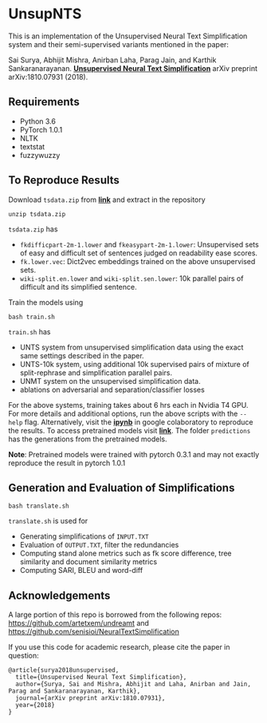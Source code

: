 UnsupNTS
==============

This is an implementation of the Unsupervised Neural Text Simplification system and their semi-supervised variants mentioned in the paper:

Sai Surya, Abhijit Mishra, Anirban Laha, Parag Jain, and Karthik Sankaranarayanan. **[Unsupervised Neural Text Simplification](https://arxiv.org/pdf/1810.07931.pdf)** arXiv preprint arXiv:1810.07931 (2018).


Requirements
--------
- Python 3.6
- PyTorch 1.0.1
- NLTK 
- textstat 
- fuzzywuzzy


To Reproduce Results
--------
Download `tsdata.zip` from **[link](https://drive.google.com/open?id=1oHDTOX5u4JS8RvnvlogeQaGPvarjKRk-)** and extract in the repository
```
unzip tsdata.zip
```
`tsdata.zip` has
- `fkdifficpart-2m-1.lower` and `fkeasypart-2m-1.lower`: Unsupervised sets of easy and difficult set of sentences judged on readability ease scores.
- `fk.lower.vec`: Dict2vec embeddings trained on the above unsupervised sets. 
- `wiki-split.en.lower` and `wiki-split.sen.lower`: 10k parallel pairs of difficult and its simplified sentence.

Train the models using
```
bash train.sh
```
`train.sh` has 
- UNTS system from unsupervised simplification data using the exact same settings described in the paper.
- UNTS-10k system, using additional 10k supervised pairs of mixture of split-rephrase and simplification parallel pairs. 
- UNMT system on the unsupervised simplification data.
- ablations on adversarial and separation/classifier losses

For the above systems, training takes about 6 hrs each in Nvidia T4 GPU. For more details and additional options, run the above scripts with the `--help` flag.
Alternatively, visit the **[ipynb](https://drive.google.com/file/d/1cVuzsU389WC9-1NliaP6mpBU77ZkgW6v/view?usp=sharing)** in google colaboratory to reproduce the results. To access pretrained models visit **[link](https://drive.google.com/file/d/11U-MnbjkLQXK_z5R6RPsfSZWwmSPoj34/view?usp=sharing)**. The folder `predictions` has the generations from the pretrained models. 

**Note**: Pretrained models were trained with pytorch 0.3.1 and may not exactly reproduce the result in pytorch 1.0.1 

Generation and Evaluation of Simplifications 
--------
```
bash translate.sh
```
`translate.sh` is used for
- Generating simplifications of `INPUT.TXT`
- Evaluation of `OUTPUT.TXT`, filter the redundancies
- Computing stand alone metrics such as fk score difference, tree similarity and document similarity metrics
- Computing  SARI, BLEU and word-diff

Acknowledgements
--------
A large portion of this repo is borrowed from the following repos: https://github.com/artetxem/undreamt and https://github.com/senisioi/NeuralTextSimplification 

If you use this code for academic research, please cite the paper in question:
```
@article{surya2018unsupervised,
  title={Unsupervised Neural Text Simplification},
  author={Surya, Sai and Mishra, Abhijit and Laha, Anirban and Jain, Parag and Sankaranarayanan, Karthik},
  journal={arXiv preprint arXiv:1810.07931},
  year={2018}
}
```

